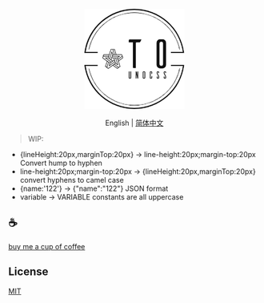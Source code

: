 <p align="center">
<img height="200" src="./assets/kv.png" alt="vscode-transfer">
</p>
<p align="center"> English | <a href="./README_zh.md">简体中文</a></p>

>WIP:
- {lineHeight:20px,marginTop:20px} -> line-height:20px;margin-top:20px Convert hump to hyphen
- line-height:20px;margin-top:20px -> {lineHeight:20px,marginTop:20px} convert hyphens to camel case
- {name:'122'} -> {"name":"122"} JSON format
- variable -> VARIABLE constants are all uppercase

## :coffee:

[buy me a cup of coffee](https://github.com/Simon-He95/sponsor)

## License

[MIT](./license)
